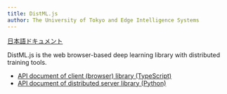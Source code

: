 ```yaml
---
title: DistML.js
author: The University of Tokyo and Edge Intelligence Systems
---
```


[日本語ドキュメント](./ja)

DistML.js is the web browser-based deep learning library with distributed training tools.

- [API document of client (browser) library (TypeScript)](./client)
- [API document of distributed server library (Python)](./server)
